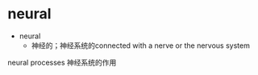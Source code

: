 # neural

- neural
  - 神经的；神经系统的connected with a nerve or the nervous system

neural processes
神经系统的作用



